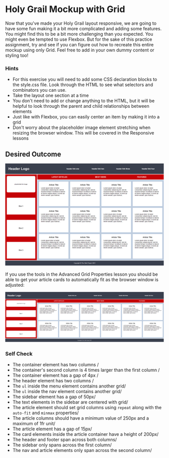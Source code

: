 # Holy Grail Mockup with Grid

Now that you've made your Holy Grail layout responsive, we are going to have some fun making it a bit more complicated and adding some features. You might find this to be a bit more challenging than you expected. You might even be tempted to use Flexbox. But for the sake of this practice assignment, try and see if you can figure out how to recreate this entire mockup using only Grid. Feel free to add in your own dummy content or styling too!

### Hints
- For this exercise you will need to add some CSS declaration blocks to the style.css file. Look through the HTML to see what selectors and combinators you can use.
- Take the layout one section at a time
- You don't need to add or change anything to the HTML, but it will be helpful to look through the parent and child relationships between elements
- Just like with Flexbox, you can easily center an item by making it into a grid
- Don't worry about the placeholder image element stretching when resizing the browser window. This will be covered in the Responsive lessons

## Desired Outcome

![desired outcome](./desired-outcome.png)

If you use the tools in the Advanced Grid Properties lesson you should be able to get your article cards to automatically fit as the browser window is adjusted:

![desired outcome stretched](./desired-outcome-stretched.png)

### Self Check
- The container element has two columns /
- The container's second column is 4 times larger than the first column /
- The container element has a gap of 4px /
- The header element has two columns /
- The `ul` inside the menu element contains another grid/
- The `ul` inside the nav element contains another grid/
- The sidebar element has a gap of 50px/
- The text elements in the sidebar are centered with grid/
- The article element should set grid columns using `repeat` along with the `auto-fit` and `minmax` properties/
- The article columns should have a minimum value of 250px and a maximum of 1fr unit/
- The article element has a gap of 15px/
- The card elements inside the article container have a height of 200px/
- The header and footer span across both columns/
- The sidebar only spans across the first column/
- The nav and article elements only span across the second column/
